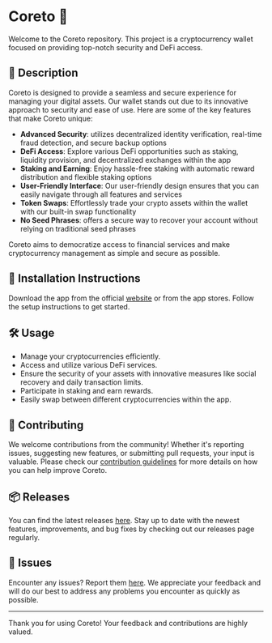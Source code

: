 
# Coreto 🚀

Welcome to the Coreto repository. This project is a cryptocurrency wallet focused on providing top-notch security and DeFi access.

## 📜 Description

Coreto is designed to provide a seamless and secure experience for managing your digital assets. Our wallet stands out due to its innovative approach to security and ease of use. Here are some of the key features that make Coreto unique:

- **Advanced Security**: utilizes decentralized identity verification, real-time fraud detection, and secure backup options
- **DeFi Access**: Explore various DeFi opportunities such as staking, liquidity provision, and decentralized exchanges within the app
- **Staking and Earning**: Enjoy hassle-free staking with automatic reward distribution and flexible staking options
- **User-Friendly Interface**: Our user-friendly design ensures that you can easily navigate through all features and services
- **Token Swaps**: Effortlessly trade your crypto assets within the wallet with our built-in swap functionality
- **No Seed Phrases**: offers a secure way to recover your account without relying on traditional seed phrases

Coreto aims to democratize access to financial services and make cryptocurrency management as simple and secure as possible.

## 🚀 Installation Instructions

Download the app from the official [website](https://www.example.com) or from the app stores. Follow the setup instructions to get started.

## 🛠️ Usage

- Manage your cryptocurrencies efficiently.
- Access and utilize various DeFi services.
- Ensure the security of your assets with innovative measures like social recovery and daily transaction limits.
- Participate in staking and earn rewards.
- Easily swap between different cryptocurrencies within the app.

## 🤝 Contributing

We welcome contributions from the community! Whether it's reporting issues, suggesting new features, or submitting pull requests, your input is valuable. Please check our [contribution guidelines](../../contributing) for more details on how you can help improve Coreto.

## 📦 Releases

You can find the latest releases [here](../../releases). Stay up to date with the newest features, improvements, and bug fixes by checking out our releases page regularly.

## 🐛 Issues

Encounter any issues? Report them [here](../../issues). We appreciate your feedback and will do our best to address any problems you encounter as quickly as possible.

---

Thank you for using Coreto! Your feedback and contributions are highly valued.
